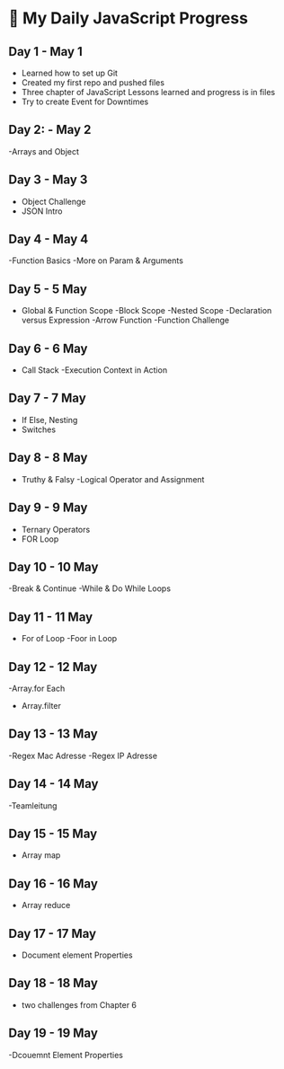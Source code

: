 # 🚀 My Daily JavaScript Progress

## Day 1 - May 1
- Learned how to set up Git
- Created my first repo and pushed files
- Three chapter of JavaScript Lessons learned and progress is in files 
- Try to create Event for Downtimes

## Day 2: - May 2 
-Arrays and Object 

## Day 3 - May 3 
- Object Challenge 
- JSON Intro 

## Day 4 - May 4 
-Function Basics
-More on Param & Arguments 

## Day 5 - 5 May
- Global & Function Scope 
-Block Scope 
-Nested Scope 
-Declaration versus Expression
-Arrow Function
-Function Challenge

## Day 6 - 6 May
- Call Stack 
-Execution  Context in Action 

## Day 7 - 7 May
- If Else, Nesting
- Switches 
## Day 8 - 8 May
- Truthy & Falsy 
-Logical Operator and Assignment 

## Day 9 - 9 May 
- Ternary Operators
- FOR Loop 

## Day 10 - 10 May
-Break & Continue 
-While & Do While Loops 

## Day 11 - 11 May
- For of Loop 
-Foor in Loop 

## Day 12 - 12 May
-Array.for Each 
- Array.filter 

## Day 13 - 13 May
-Regex Mac Adresse 
-Regex IP Adresse 

## Day 14 - 14 May
-Teamleitung

## Day 15 - 15 May 
- Array map 

## Day 16 - 16 May
- Array reduce 

## Day 17 - 17 May 
- Document element Properties 

## Day 18 - 18 May 
- two challenges from Chapter 6 

## Day 19 - 19 May
-Dcouemnt Element Properties
